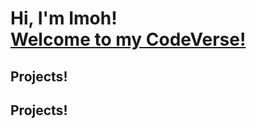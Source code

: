 <h1>Hi, I'm Imoh! <br/><a href="https://www.linkedin.com/in/imoh-samson/">Welcome to my CodeVerse!</a></h1>

<h2>Projects!<br/><a href=""></a></h2>

<h2>Projects!<br/><a href=""></a></h2>






[twitter]: https://twitter.com/imohsamson
[youtube]: https://www.youtube.com/c/imohsamson
[instagram]: https://www.instagram.com/imohsamson/
[linkedin]: https://linkedin.com/in/imohsamson
